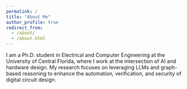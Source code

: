 ```yaml
---
permalink: /
title: "About Me"
author_profile: true
redirect_from: 
  - /about/
  - /about.html
---
```


I am a Ph.D. student in Electrical and Computer Engineering at the University of Central Florida, where I work at the intersection of AI and hardware design. My research focuses on leveraging LLMs and graph-based reasoning to enhance the automation, verification, and security of digital circuit design.  
